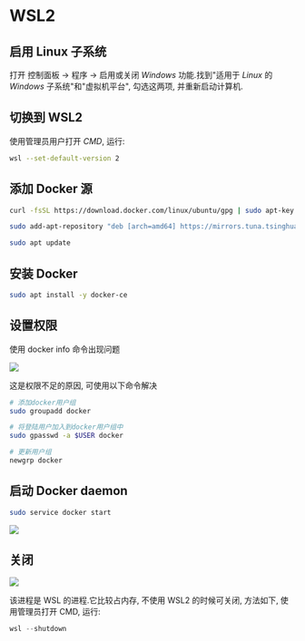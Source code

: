 <!--
 * @Description: 
 * @Version: 1.0
 * @Autor: DaLao
 * @Email: dalao@xxx.com
 * @Date: 2021-01-16 17:59:34
 * @LastEditors: Li Yuanhao
 * @LastEditTime: 2023-04-05 02:24:06
-->

# WSL2


## 启用 Linux 子系统


打开 控制面板 -> 程序 -> 启用或关闭 $Windows$ 功能.找到"适用于 $Linux$ 的 $Windows$ 子系统"和"虚拟机平台", 勾选这两项, 并重新启动计算机.



## 切换到 WSL2


使用管理员用户打开 $CMD$, 运行:

```sh
wsl --set-default-version 2
```


## 添加 Docker 源


```sh
curl -fsSL https://download.docker.com/linux/ubuntu/gpg | sudo apt-key add -

sudo add-apt-repository "deb [arch=amd64] https://mirrors.tuna.tsinghua.edu.cn/docker-ce/linux/ubuntu $(lsb_release -cs) stable"

sudo apt update
```


## 安装 Docker


```sh
sudo apt install -y docker-ce
```



## 设置权限


使用 docker info 命令出现问题

![](https://cdn.hurra.ltd/img/20200721210505.png)

这是权限不足的原因, 可使用以下命令解决

```sh
# 添加docker用户组
sudo groupadd docker

# 将登陆用户加入到docker用户组中
sudo gpasswd -a $USER docker

# 更新用户组
newgrp docker
```


## 启动 Docker daemon


```sh
sudo service docker start
```

![](https://cdn.hurra.ltd/img/20200721210744.png)



## 关闭


![](https://cdn.hurra.ltd/img/20200721211633.png)

该进程是 WSL 的进程.它比较占内存, 不使用 WSL2 的时候可关闭, 方法如下, 使用管理员打开 CMD, 运行:

```s
wsl --shutdown
```